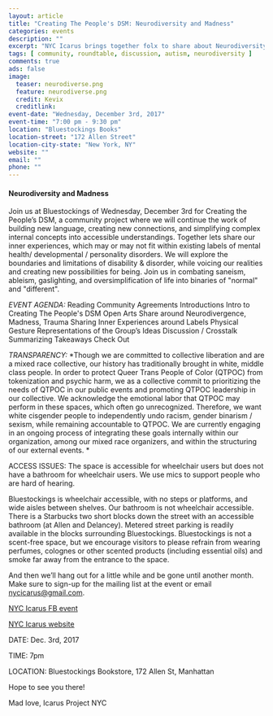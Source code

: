 ```yaml
---
layout: article
title: "Creating The People's DSM: Neurodiversity and Madness"
categories: events
description: ""
excerpt: "NYC Icarus brings together folx to share about Neurodiversity" 
tags: [ community, roundtable, discussion, autism, neurodiversity ]
comments: true
ads: false
image:
  teaser: neurodiverse.png
  feature: neurodiverse.png
  credit: Kevix
  creditlink: 
event-date: "Wednesday, December 3rd, 2017"
event-time: "7:00 pm - 9:30 pm"
location: "Bluestockings Books"
location-street: "172 Allen Street"
location-city-state: "New York, NY"
website: ""
email: ""
phone: ""
---
```


#### Neurodiversity and Madness

Join us at Bluestockings of Wednesday, December 3rd for Creating the People’s DSM, a community project where we will continue the work of building new language, creating new connections, and simplifying complex internal concepts into accessible understandings.
Together lets share our inner experiences, which may or may not fit within existing labels of mental health/ developmental / personality disorders. We will explore the boundaries and limitations of disability & disorder, while voicing our realities and creating new possibilities for being. Join us in combating saneism, ableism, gaslighting, and oversimplification of life into binaries of "normal" and "different".

*EVENT AGENDA:*
Reading Community Agreements
Introductions
Intro to Creating The People's DSM
Open Arts Share around Neurodivergence, Madness, Trauma
Sharing Inner Experiences around Labels
Physical Gesture Representations of the Group’s Ideas
Discussion / Crosstalk
Summarizing Takeaways
Check Out

*TRANSPARENCY:*
*Though we are committed to collective liberation and are a mixed race collective, our history has traditionally brought in white, middle class people. In order to protect Queer Trans People of Color (QTPOC) from tokenization and psychic harm, we as a collective commit to prioritizing the needs of QTPOC in our public events and promoting QTPOC leadership in our collective. We acknowledge the emotional labor that QTPOC may perform in these spaces, which often go unrecognized. Therefore, we want white cisgender people to independently undo racism, gender binarism / sexism, while remaining accountable to QTPOC. We are currently engaging in an ongoing process of integrating these goals internally within our
organization, among our mixed race organizers, and within the structuring of our external events. *

ACCESS ISSUES: The space is accessible for wheelchair users but does not have a bathroom for wheelchair users. We use mics to support people who are hard of hearing.

Bluestockings is wheelchair accessible, with no steps or platforms, and wide aisles between shelves. Our bathroom is not wheelchair accessible. There is a Starbucks two short blocks down the street with an accessible bathroom (at Allen and Delancey). Metered street parking is readily available in the blocks surrounding Bluestockings. Bluestockings is not a scent-free space, but we encourage visitors to please refrain from wearing perfumes, colognes or other scented products (including essential oils) and smoke far away from the entrance to the space.

And then we’ll hang out for a little while and be gone until another month.
Make sure to sign-up for the mailing list at the event or email nycicarus@gmail.com.

[NYC Icarus FB event](https://www.facebook.com/events/1641177852610046/)

[NYC Icarus website](http://nycicarus.org/events/dsm-autism/)

DATE: Dec. 3rd, 2017

TIME: 7pm

LOCATION: Bluestockings Bookstore, 172 Allen St, Manhattan

Hope to see you there!

Mad love,
Icarus Project NYC
